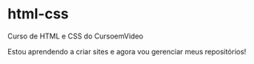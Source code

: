 # html-css
 Curso de HTML e CSS do CursoemVideo
 
 Estou aprendendo a criar sites e agora vou gerenciar meus repositórios!
